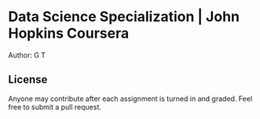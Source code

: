# Data Science Specialization | John Hopkins Coursera
Author: G T <br />


## License
Anyone may contribute after each assignment is turned in and graded. Feel free to submit a pull request. 
